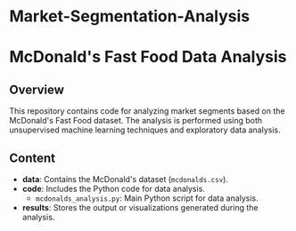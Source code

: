 # Market-Segmentation-Analysis
# McDonald's Fast Food Data Analysis

## Overview

This repository contains code for analyzing market segments based on the McDonald's Fast Food dataset. The analysis is performed using both unsupervised machine learning techniques and exploratory data analysis.

## Content

- **data**: Contains the McDonald's dataset (`mcdonalds.csv`).
- **code**: Includes the Python code for data analysis.
  - `mcdonalds_analysis.py`: Main Python script for data analysis.
- **results**: Stores the output or visualizations generated during the analysis.
